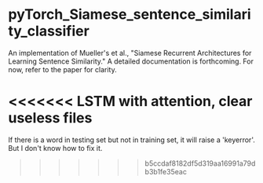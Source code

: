 # pyTorch_Siamese_sentence_similarity_classifier
An implementation of Mueller's et al.,  "Siamese Recurrent Architectures for Learning Sentence Similarity." 
A detailed documentation is forthcoming. For now, refer to the paper for clarity.

<<<<<<< 
LSTM with attention, clear useless files
=======
If there is a word in testing set but not in training set, it will raise a 'keyerror'. But I don't know how to fix it. 
>>>>>>> b5ccdaf8182df5d319aa16991a79db3b1fe35eac
